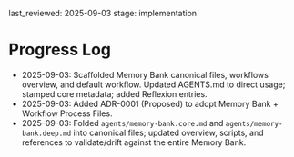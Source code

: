 last_reviewed: 2025-09-03
stage: implementation

# Progress Log

- 2025-09-03: Scaffolded Memory Bank canonical files, workflows overview, and default workflow. Updated AGENTS.md to direct usage; stamped core metadata; added Reflexion entries.
- 2025-09-03: Added ADR-0001 (Proposed) to adopt Memory Bank + Workflow Process Files.
- 2025-09-03: Folded `agents/memory-bank.core.md` and `agents/memory-bank.deep.md` into canonical files; updated overview, scripts, and references to validate/drift against the entire Memory Bank.
